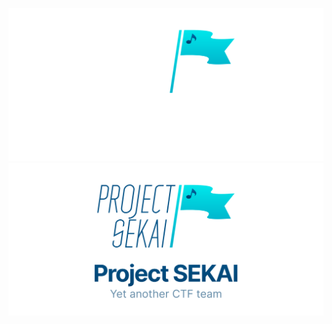 ![Project SEKAI](https://raw.githubusercontent.com/project-sekai-ctf/.github/ed138b5d1988bd68b4a670c22b0f4bc118aca9d5/profile/org-readme-dark.svg#gh-dark-mode-only)![Project SEKAI](https://raw.githubusercontent.com/project-sekai-ctf/.github/ed138b5d1988bd68b4a670c22b0f4bc118aca9d5/profile/org-readme-light.svg#gh-light-mode-only)
